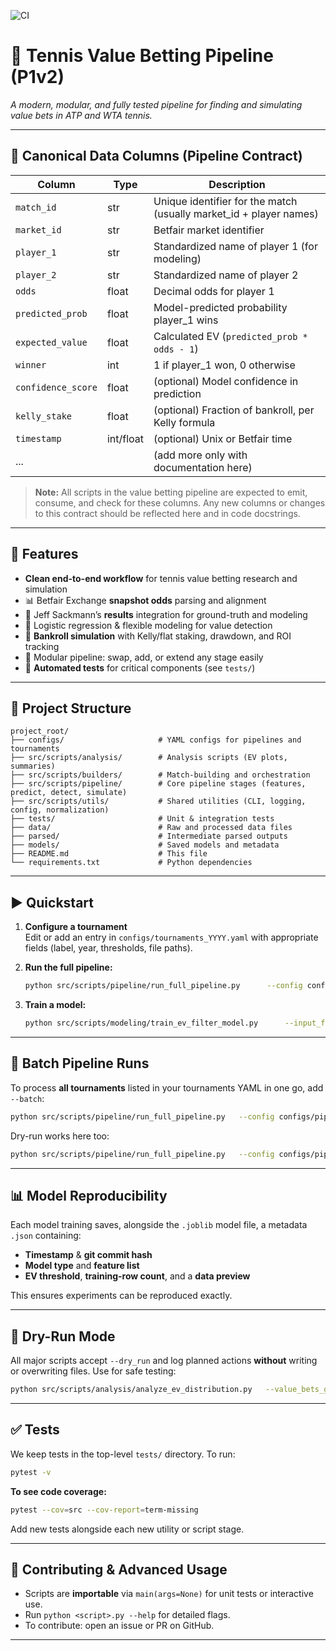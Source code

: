 ![CI](https://github.com/puntingpro/P1v2/actions/workflows/ci.yml/badge.svg)

# 🎾 Tennis Value Betting Pipeline (P1v2)

*A modern, modular, and fully tested pipeline for finding and simulating value bets in ATP and WTA tennis.*

---

## 📄 Canonical Data Columns (Pipeline Contract)

| Column             | Type      | Description                                                         |
| ------------------ | --------- | ------------------------------------------------------------------- |
| `match_id`         | str       | Unique identifier for the match (usually market_id + player names)   |
| `market_id`        | str       | Betfair market identifier                                           |
| `player_1`         | str       | Standardized name of player 1 (for modeling)                        |
| `player_2`         | str       | Standardized name of player 2                                       |
| `odds`             | float     | Decimal odds for player 1                                           |
| `predicted_prob`   | float     | Model-predicted probability player_1 wins                           |
| `expected_value`   | float     | Calculated EV (`predicted_prob * odds - 1`)                         |
| `winner`           | int       | 1 if player_1 won, 0 otherwise                                      |
| `confidence_score` | float     | (optional) Model confidence in prediction                           |
| `kelly_stake`      | float     | (optional) Fraction of bankroll, per Kelly formula                  |
| `timestamp`        | int/float | (optional) Unix or Betfair time                                     |
| ...                |           | (add more only with documentation here)                             |

> **Note:** All scripts in the value betting pipeline are expected to emit, consume, and check for these columns.
> Any new columns or changes to this contract should be reflected here and in code docstrings.

---

## 🚀 Features

* **Clean end-to-end workflow** for tennis value betting research and simulation
* 📊 Betfair Exchange **snapshot odds** parsing and alignment
* 📁 Jeff Sackmann’s **results** integration for ground-truth and modeling
* 🤖 Logistic regression & flexible modeling for value detection
* 🏦 **Bankroll simulation** with Kelly/flat staking, drawdown, and ROI tracking
* 🧩 Modular pipeline: swap, add, or extend any stage easily
* 🧪 **Automated tests** for critical components (see `tests/`)

---

## 📂 Project Structure

```
project_root/
├── configs/                     # YAML configs for pipelines and tournaments
├── src/scripts/analysis/        # Analysis scripts (EV plots, summaries)
├── src/scripts/builders/        # Match-building and orchestration
├── src/scripts/pipeline/        # Core pipeline stages (features, predict, detect, simulate)
├── src/scripts/utils/           # Shared utilities (CLI, logging, config, normalization)
├── tests/                       # Unit & integration tests
├── data/                        # Raw and processed data files
├── parsed/                      # Intermediate parsed outputs
├── models/                      # Saved models and metadata
├── README.md                    # This file
└── requirements.txt             # Python dependencies
```

---

## ▶️ Quickstart

1. **Configure a tournament**  
   Edit or add an entry in `configs/tournaments_YYYY.yaml` with appropriate fields (label, year, thresholds, file paths).

2. **Run the full pipeline:**

   ```bash
   python src/scripts/pipeline/run_full_pipeline.py      --config configs/pipeline_run.yaml
   ```

3. **Train a model:**

   ```bash
   python src/scripts/modeling/train_ev_filter_model.py      --input_files data/your_train.csv      --output_model models/ev_filter.joblib      --min_ev 0.2
   ```

---

## 🔄 Batch Pipeline Runs

To process **all tournaments** listed in your tournaments YAML in one go, add `--batch`:

```bash
python src/scripts/pipeline/run_full_pipeline.py   --config configs/pipeline_run.yaml   --batch
```

Dry-run works here too:

```bash
python src/scripts/pipeline/run_full_pipeline.py   --config configs/pipeline_run.yaml   --batch   --dry_run
```

---

## 📊 Model Reproducibility

Each model training saves, alongside the `.joblib` model file, a metadata `.json` containing:

* **Timestamp** & **git commit hash**
* **Model type** and **feature list**
* **EV threshold**, **training-row count**, and a **data preview**

This ensures experiments can be reproduced exactly.

---

## 🧪 Dry-Run Mode

All major scripts accept `--dry_run` and log planned actions **without** writing or overwriting files. Use for safe testing:

```bash
python src/scripts/analysis/analyze_ev_distribution.py   --value_bets_glob "output/*_value_bets.csv"   --dry_run
```

---

## ✅ Tests

We keep tests in the top-level `tests/` directory. To run:

```bash
pytest -v
```

**To see code coverage:**

```bash
pytest --cov=src --cov-report=term-missing
```

Add new tests alongside each new utility or script stage.

---

## 📝 Contributing & Advanced Usage

* Scripts are **importable** via `main(args=None)` for unit tests or interactive use.
* Run `python <script>.py --help` for detailed flags.
* To contribute: open an issue or PR on GitHub.

---

